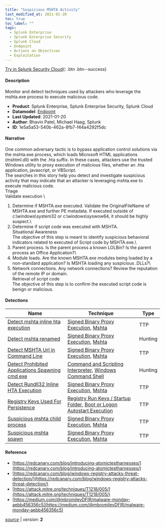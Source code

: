 ```yaml
---
title: "Suspicious MSHTA Activity"
last_modified_at: 2021-01-20
toc: true
toc_label: ""
tags:
  - Splunk Enterprise
  - Splunk Enterprise Security
  - Splunk Cloud
  - Endpoint
  - Actions on Objectives
  - Exploitation
---
```


[Try in Splunk Security Cloud](https://www.splunk.com/en_us/cyber-security.html){: .btn .btn--success}

#### Description

Monitor and detect techniques used by attackers who leverage the mshta.exe process to execute malicious code.

- **Product**: Splunk Enterprise, Splunk Enterprise Security, Splunk Cloud
- **Datamodel**: [Endpoint](https://docs.splunk.com/Documentation/CIM/latest/User/Endpoint)
- **Last Updated**: 2021-01-20
- **Author**: Bhavin Patel, Michael Haag, Splunk
- **ID**: 1e5a5a53-540b-462a-8fb7-f44a4292f5dc

#### Narrative

One common adversary tactic is to bypass application control solutions via the mshta.exe process, which loads Microsoft HTML applications (mshtml.dll) with the .hta suffix. In these cases, attackers use the trusted Windows utility to proxy execution of malicious files, whether an .hta application, javascript, or VBScript.\
The searches in this story help you detect and investigate suspicious activity that may indicate that an attacker is leveraging mshta.exe to execute malicious code.\
Triage\
Validate execution \
1. Determine if MSHTA.exe executed. Validate the OriginalFileName of MSHTA.exe and further PE metadata. If executed outside of c:\windows\system32 or c:\windows\syswow64, it should be highly suspect.\
1. Determine if script code was executed with MSHTA.\
Situational Awareness\
The objective of this step is meant to identify suspicious behavioral indicators related to executed of Script code by MSHTA.exe.\
1. Parent process. Is the parent process a known LOLBin? Is the parent process an Office Application?\
1. Module loads. Are the known MSHTA.exe modules being loaded by a non-standard application? Is MSHTA loading any suspicious .DLLs?\
1. Network connections. Any network connections? Review the reputation of the remote IP or domain.\
Retrieval of script code\
The objective of this step is to confirm the executed script code is benign or malicious.

#### Detections

| Name        | Technique   | Type         |
| ----------- | ----------- |--------------|
| [Detect mshta inline hta execution](/endpoint/detect_mshta_inline_hta_execution/) | [Signed Binary Proxy Execution](/tags/#signed-binary-proxy-execution), [Mshta](/tags/#mshta)| TTP |
| [Detect mshta renamed](/endpoint/detect_mshta_renamed/) | [Signed Binary Proxy Execution](/tags/#signed-binary-proxy-execution), [Mshta](/tags/#mshta)| Hunting |
| [Detect MSHTA Url in Command Line](/endpoint/detect_mshta_url_in_command_line/) | [Signed Binary Proxy Execution](/tags/#signed-binary-proxy-execution), [Mshta](/tags/#mshta)| TTP |
| [Detect Prohibited Applications Spawning cmd exe](/endpoint/detect_prohibited_applications_spawning_cmd_exe/) | [Command and Scripting Interpreter](/tags/#command-and-scripting-interpreter), [Windows Command Shell](/tags/#windows-command-shell)| Hunting |
| [Detect Rundll32 Inline HTA Execution](/endpoint/detect_rundll32_inline_hta_execution/) | [Signed Binary Proxy Execution](/tags/#signed-binary-proxy-execution), [Mshta](/tags/#mshta)| TTP |
| [Registry Keys Used For Persistence](/endpoint/registry_keys_used_for_persistence/) | [Registry Run Keys / Startup Folder](/tags/#registry-run-keys-/-startup-folder), [Boot or Logon Autostart Execution](/tags/#boot-or-logon-autostart-execution)| TTP |
| [Suspicious mshta child process](/endpoint/suspicious_mshta_child_process/) | [Signed Binary Proxy Execution](/tags/#signed-binary-proxy-execution), [Mshta](/tags/#mshta)| TTP |
| [Suspicious mshta spawn](/endpoint/suspicious_mshta_spawn/) | [Signed Binary Proxy Execution](/tags/#signed-binary-proxy-execution), [Mshta](/tags/#mshta)| TTP |

#### Reference

* [https://redcanary.com/blog/introducing-atomictestharnesses/](https://redcanary.com/blog/introducing-atomictestharnesses/)
* [https://redcanary.com/blog/windows-registry-attacks-threat-detection/](https://redcanary.com/blog/windows-registry-attacks-threat-detection/)
* [https://attack.mitre.org/techniques/T1218/005/](https://attack.mitre.org/techniques/T1218/005/)
* [https://medium.com/@mbromileyDFIR/malware-monday-aebb456356c5](https://medium.com/@mbromileyDFIR/malware-monday-aebb456356c5)



[*source*](https://github.com/splunk/security_content/tree/develop/stories/suspicious_mshta_activity.yml) \| *version*: **2**